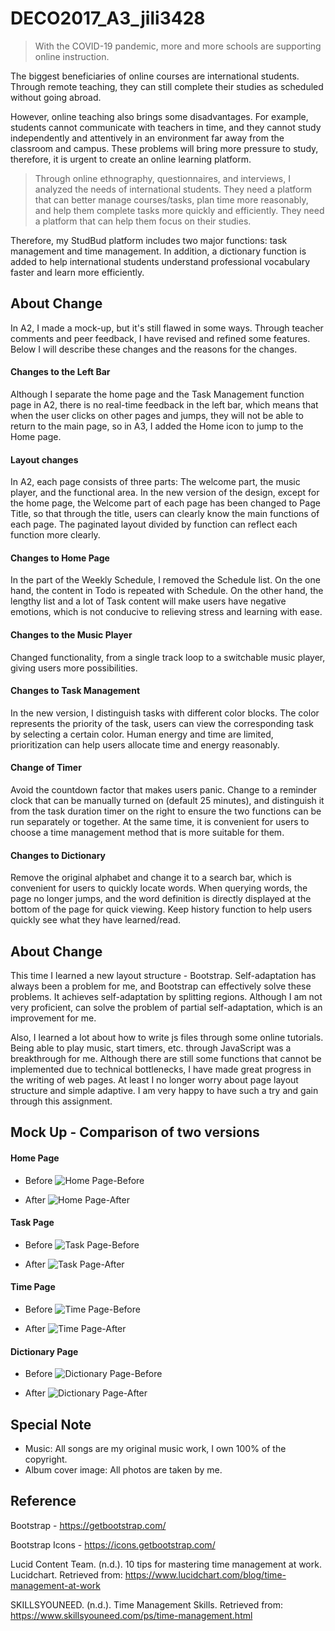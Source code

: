 # DECO2017_A3_jili3428
>With the COVID-19 pandemic, more and more schools are supporting online instruction.

The biggest beneficiaries of online courses are international students. Through remote teaching, they can still complete their studies as scheduled without going abroad.

However, online teaching also brings some disadvantages. For example, students cannot communicate with teachers in time, and they cannot study independently and attentively in an environment far away from the classroom and campus. These problems will bring more pressure to study, therefore, it is urgent to create an online learning platform.

>Through online ethnography, questionnaires, and interviews, I analyzed the needs of international students. They need a platform that can better manage courses/tasks, plan time more reasonably, and help them complete tasks more quickly and efficiently. They need a platform that can help them focus on their studies.

Therefore, my StudBud platform includes two major functions: task management and time management. In addition, a dictionary function is added to help international students understand professional vocabulary faster and learn more efficiently.


## About Change
In A2, I made a mock-up, but it's still flawed in some ways. Through teacher comments and peer feedback, I have revised and refined some features. Below I will describe these changes and the reasons for the changes.

#### Changes to the Left Bar
Although I separate the home page and the Task Management function page in A2, there is no real-time feedback in the left bar, which means that when the user clicks on other pages and jumps, they will not be able to return to the main page, so in A3, I added the Home icon to jump to the Home page.

#### Layout changes
In A2, each page consists of three parts: The welcome part, the music player, and the functional area. In the new version of the design, except for the home page, the Welcome part of each page has been changed to Page Title, so that through the title, users can clearly know the main functions of each page. The paginated layout divided by function can reflect each function more clearly.

#### Changes to Home Page
In the part of the Weekly Schedule, I removed the Schedule list. On the one hand, the content in Todo is repeated with Schedule. On the other hand, the lengthy list and a lot of Task content will make users have negative emotions, which is not conducive to relieving stress and learning with ease.

#### Changes to the Music Player
Changed functionality, from a single track loop to a switchable music player, giving users more possibilities.

#### Changes to Task Management
In the new version, I distinguish tasks with different color blocks. The color represents the priority of the task, users can view the corresponding task by selecting a certain color. Human energy and time are limited, prioritization can help users allocate time and energy reasonably.

#### Change of Timer
Avoid the countdown factor that makes users panic. Change to a reminder clock that can be manually turned on (default 25 minutes), and distinguish it from the task duration timer on the right to ensure the two functions can be run separately or together. At the same time, it is convenient for users to choose a time management method that is more suitable for them.

#### Changes to Dictionary
Remove the original alphabet and change it to a search bar, which is convenient for users to quickly locate words. When querying words, the page no longer jumps, and the word definition is directly displayed at the bottom of the page for quick viewing. Keep history function to help users quickly see what they have learned/read.

## About Change
This time I learned a new layout structure - Bootstrap. Self-adaptation has always been a problem for me, and Bootstrap can effectively solve these problems. It achieves self-adaptation by splitting regions. Although I am not very proficient, can solve the problem of partial self-adaptation, which is an improvement for me.

Also, I learned a lot about how to write js files through some online tutorials. Being able to play music, start timers, etc. through JavaScript was a breakthrough for me. Although there are still some functions that cannot be implemented due to technical bottlenecks, I have made great progress in the writing of web pages. At least I no longer worry about page layout structure and simple adaptive. I am very happy to have such a try and gain through this assignment.

## Mock Up - Comparison of two versions
#### Home Page
* Before
![Home Page-Before](https://user-images.githubusercontent.com/106580947/172005704-cd4106c0-c3cf-4fbb-afb3-8d07be66a34d.png)

* After
![Home Page-After](https://user-images.githubusercontent.com/106580947/172010219-a6689126-dbeb-46ac-9629-f3690302a42f.png)

#### Task Page
* Before
![Task Page-Before](https://user-images.githubusercontent.com/106580947/172006000-7c136b23-18b9-404e-b027-120de7100a91.png)

* After
![Task Page-After](https://user-images.githubusercontent.com/106580947/172010228-03374813-96b5-4d56-97e4-f77c30ecb4cb.png)

#### Time Page
* Before
![Time Page-Before](https://user-images.githubusercontent.com/106580947/172006963-7c0834a8-3d24-478e-857f-484206f78bb2.png)

* After
![Time Page-After](https://user-images.githubusercontent.com/106580947/172010235-15a9c2b2-3ffc-42a8-9b4b-f4387b283ddb.png)

#### Dictionary Page
* Before
![Dictionary Page-Before](https://user-images.githubusercontent.com/106580947/172006987-a96332ce-7c1e-4fc7-84f7-b245d650ce97.png)

* After
![Dictionary Page-After](https://user-images.githubusercontent.com/106580947/172010265-5c6cf7af-92e3-4d51-b560-29dc8dfdbb9c.png)

## Special Note
* Music: All songs are my original music work, I own 100% of the copyright.
* Album cover image: All photos are taken by me.

## Reference
Bootstrap - https://getbootstrap.com/

Bootstrap Icons - https://icons.getbootstrap.com/

Lucid Content Team. (n.d.). 10 tips for mastering time management at work. Lucidchart. Retrieved from:
https://www.lucidchart.com/blog/time-management-at-work

SKILLSYOUNEED. (n.d.). Time Management Skills. Retrieved from:
https://www.skillsyouneed.com/ps/time-management.html
